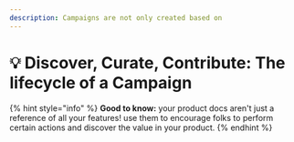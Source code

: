 ```yaml
---
description: Campaigns are not only created based on
---
```


# 💡 Discover, Curate, Contribute: The lifecycle of a Campaign

{% hint style="info" %}
**Good to know:** your product docs aren't just a reference of all your features! use them to encourage folks to perform certain actions and discover the value in your product.
{% endhint %}
